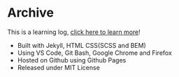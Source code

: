 # Archive

This is a learning log, [click here to learn more](https://ming-yong.github.io/archive)!

- Built with Jekyll, HTML CSS(SCSS and BEM)
- Using VS Code, Git Bash, Google Chrome and Firefox
- Hosted on Github using Github Pages
- Released under MIT License
